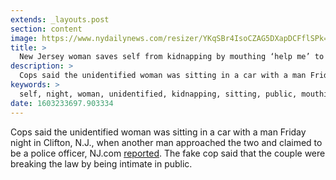 ```yaml
--- 
extends: _layouts.post 
section: content 
image: https://www.nydailynews.com/resizer/YKqSBr4IsoCZAG5DXapDCFflSPk=/1200x0/center/middle/cloudfront-us-east-1.images.arcpublishing.com/tronc/CMYAGVYCLFAUPDTNPBUVWCQVOY.jpg 
title: > 
  New Jersey woman saves self from kidnapping by mouthing ‘help me’ to bystander, police say 
description: > 
  Cops said the unidentified woman was sitting in a car with a man Friday night in Clifton, N.J., when another man approached the two and claimed to be a police officer, NJ.com reported.The fake cop said that the couple were breaking the law by being intimate in public. 
keywords: > 
  self, night, woman, unidentified, kidnapping, sitting, public, mouthing, jersey, man, say, nj, officer, njcom, saves, reported, bystander, help 
date: 1603233697.903334 
--- 
```

<div><p class=""> Cops said the unidentified woman was sitting in a car with a man Friday night in Clifton, N.J., when another man approached the two and claimed to be a police officer, NJ.com <a href="https://www.nj.com/passaic-county/2020/10/nj-men-charged-with-kidnapping-couple-after-woman-mouths-help-me-to-passerby.html" target="_blank">reported</a>. The fake cop said that the couple were breaking the law by being intimate in public.</p> </div>
